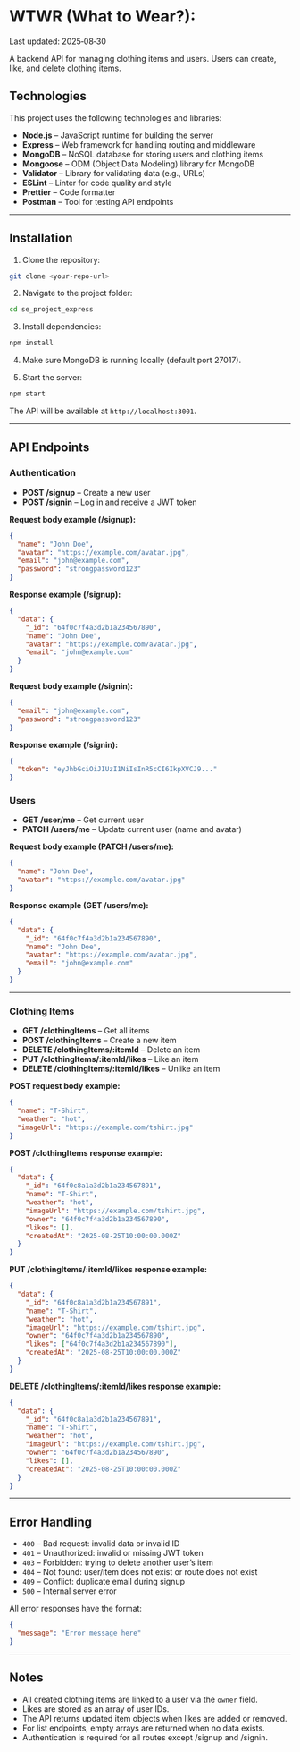 # WTWR (What to Wear?):

Last updated: 2025‑08‑30

A backend API for managing clothing items and users. Users can create, like, and delete clothing items.

## Technologies

This project uses the following technologies and libraries:

- **Node.js** – JavaScript runtime for building the server
- **Express** – Web framework for handling routing and middleware
- **MongoDB** – NoSQL database for storing users and clothing items
- **Mongoose** – ODM (Object Data Modeling) library for MongoDB
- **Validator** – Library for validating data (e.g., URLs)
- **ESLint** – Linter for code quality and style
- **Prettier** – Code formatter
- **Postman** – Tool for testing API endpoints

---

## Installation

1. Clone the repository:

```bash
git clone <your-repo-url>
```

2. Navigate to the project folder:

```bash
cd se_project_express
```

3. Install dependencies:

```bash
npm install
```

4. Make sure MongoDB is running locally (default port 27017).

5. Start the server:

```bash
npm start
```

The API will be available at `http://localhost:3001`.

---

## API Endpoints

### Authentication

- **POST /signup** – Create a new user
- **POST /signin** – Log in and receive a JWT token

**Request body example (/signup):**

```json
{
  "name": "John Doe",
  "avatar": "https://example.com/avatar.jpg",
  "email": "john@example.com",
  "password": "strongpassword123"
}
```

**Response example (/signup):**

```json
{
  "data": {
    "_id": "64f0c7f4a3d2b1a234567890",
    "name": "John Doe",
    "avatar": "https://example.com/avatar.jpg",
    "email": "john@example.com"
  }
}
```

**Request body example (/signin):**

```json
{
  "email": "john@example.com",
  "password": "strongpassword123"
}
```

**Response example (/signin):**

```json
{
  "token": "eyJhbGciOiJIUzI1NiIsInR5cCI6IkpXVCJ9..."
}
```

### Users

- **GET /user/me** – Get current user
- **PATCH /users/me** – Update current user (name and avatar)

**Request body example (PATCH /users/me):**

```json
{
  "name": "John Doe",
  "avatar": "https://example.com/avatar.jpg"
}
```

**Response example (GET /users/me):**

```json
{
  "data": {
    "_id": "64f0c7f4a3d2b1a234567890",
    "name": "John Doe",
    "avatar": "https://example.com/avatar.jpg",
    "email": "john@example.com"
  }
}
```

---

### Clothing Items

- **GET /clothingItems** – Get all items
- **POST /clothingItems** – Create a new item
- **DELETE /clothingItems/:itemId** – Delete an item
- **PUT /clothingItems/:itemId/likes** – Like an item
- **DELETE /clothingItems/:itemId/likes** – Unlike an item

**POST request body example:**

```json
{
  "name": "T-Shirt",
  "weather": "hot",
  "imageUrl": "https://example.com/tshirt.jpg"
}
```

**POST /clothingItems response example:**

```json
{
  "data": {
    "_id": "64f0c8a1a3d2b1a234567891",
    "name": "T-Shirt",
    "weather": "hot",
    "imageUrl": "https://example.com/tshirt.jpg",
    "owner": "64f0c7f4a3d2b1a234567890",
    "likes": [],
    "createdAt": "2025-08-25T10:00:00.000Z"
  }
}
```

**PUT /clothingItems/:itemId/likes response example:**

```json
{
  "data": {
    "_id": "64f0c8a1a3d2b1a234567891",
    "name": "T-Shirt",
    "weather": "hot",
    "imageUrl": "https://example.com/tshirt.jpg",
    "owner": "64f0c7f4a3d2b1a234567890",
    "likes": ["64f0c7f4a3d2b1a234567890"],
    "createdAt": "2025-08-25T10:00:00.000Z"
  }
}
```

**DELETE /clothingItems/:itemId/likes response example:**

```json
{
  "data": {
    "_id": "64f0c8a1a3d2b1a234567891",
    "name": "T-Shirt",
    "weather": "hot",
    "imageUrl": "https://example.com/tshirt.jpg",
    "owner": "64f0c7f4a3d2b1a234567890",
    "likes": [],
    "createdAt": "2025-08-25T10:00:00.000Z"
  }
}
```

---

## Error Handling

- `400` – Bad request: invalid data or invalid ID
- `401` – Unauthorized: invalid or missing JWT token
- `403` – Forbidden: trying to delete another user’s item
- `404` – Not found: user/item does not exist or route does not exist
- `409` – Conflict: duplicate email during signup
- `500` – Internal server error

All error responses have the format:

```json
{
  "message": "Error message here"
}
```

---

## Notes

- All created clothing items are linked to a user via the `owner` field.
- Likes are stored as an array of user IDs.
- The API returns updated item objects when likes are added or removed.
- For list endpoints, empty arrays are returned when no data exists.
- Authentication is required for all routes except /signup and /signin.
